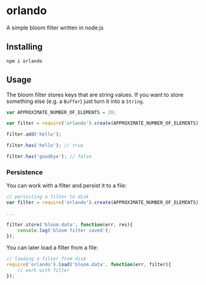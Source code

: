 # orlando
A simple bloom filter written in node.js

## Installing
```
npm i orlando
```

## Usage
The bloom filter stores keys that are string values. If you want to store something else (e.g. a `Buffer`) just turn it into a `String`. 
```js
var APPROXIMATE_NUMBER_OF_ELEMENTS = 20;

var filter = require('orlando').create(APPROXIMATE_NUMBER_OF_ELEMENTS);

filter.add('hello');

filter.has('hello'); // true

filter.has('goodbye'); // false
```

### Persistence
You can work with a filter and persist it to a file:
```js
// persisting a filter to disk
var filter = require('orlando').create(APPROXIMATE_NUMBER_OF_ELEMENTS);

...

filter.store('bloom.data', function(err, res){
    console.log('bloom filter saved');
});
```

You can later load a filter from a file:
```js
// loading a filter from disk
require('orlando').load('bloom.data', function(err, filter){
    // work with filter
});
```

